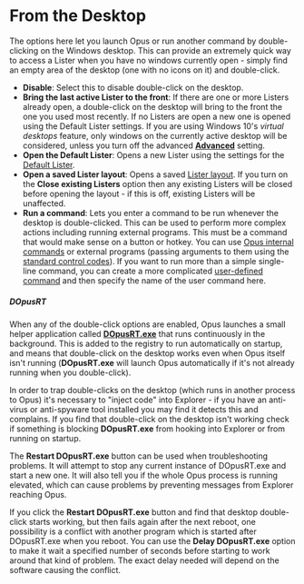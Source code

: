 # From the Desktop

The options here let you launch Opus or run another command by double-clicking on the Windows desktop. This can provide an extremely quick way to access a Lister when you have no windows currently open - simply find an empty area of the desktop (one with no icons on it) and double-click.

- **Disable**: Select this to disable double-click on the desktop.
- **Bring the last active Lister to the front**: If there are one or more Listers already open, a double-click on the desktop will bring to the front the one you used most recently. If no Listers are open a new one is opened using the Default Lister settings. If you are using Windows 10's *virtual desktops* feature, only windows on the currently active desktop will be considered, unless you turn off the advanced **[Advanced](../miscellaneous/advanced_options.md)** setting.
- **Open the Default Lister**: Opens a new Lister using the settings for the [Default Lister](/Manual/basic_concepts/the_lister/the_default_lister.md).
- **Open a saved Lister layout**: Opens a saved [Lister layout](/Manual/basic_concepts/the_lister/layouts/README.md). If you turn on the **Close existing Listers** option then any existing Listers will be closed before opening the layout - if this is off, existing Listers will be unaffected.
- **Run a command**: Lets you enter a command to be run whenever the desktop is double-clicked. This can be used to perform more complex actions including running external programs. This must be a command that would make sense on a button or hotkey. You can use [Opus internal commands](/Manual/customize/creating_your_own_buttons/internal_command_arguments.md) or external programs (passing arguments to them using the [standard control codes](/Manual/customize/creating_your_own_buttons/passing_files_to_external_programs.md)). If you want to run more than a simple single-line command, you can create a more complicated [user-defined command](/Manual/customize/creating_your_own_buttons/user-defined_commands.md) and then specify the name of the user command here.

##### DOpusRT

When any of the double-click options are enabled, Opus launches a small helper application called **[DOpusRT.exe](/Manual/reference/dopusrt_reference/README.md)** that runs continuously in the background. This is added to the registry to run automatically on startup, and means that double-click on the desktop works even when Opus itself isn't running (**DOpusRT.exe** will launch Opus automatically if it's not already running when you double-click).

In order to trap double-clicks on the desktop (which runs in another process to Opus) it's necessary to "inject code" into Explorer - if you have an anti-virus or anti-spyware tool installed you may find it detects this and complains. If you find that double-click on the desktop isn't working check if something is blocking **DOpusRT.exe** from hooking into Explorer or from running on startup.

The **Restart DOpusRT.exe** button can be used when troubleshooting problems. It will attempt to stop any current instance of DOpusRT.exe and start a new one. It will also tell you if the whole Opus process is running elevated, which can cause problems by preventing messages from Explorer reaching Opus.

If you click the **Restart DOpusRT.exe** button and find that desktop double-click starts working, but then fails again after the next reboot, one possibility is a conflict with another program which is started after DOpusRT.exe when you reboot. You can use the **Delay DOpusRT.exe** option to make it wait a specified number of seconds before starting to work around that kind of problem. The exact delay needed will depend on the software causing the conflict.
